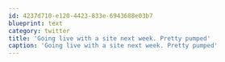 ```yaml
---
id: 4237d710-e120-4423-833e-6943688e03b7
blueprint: text
category: twitter
title: 'Going live with a site next week. Pretty pumped'
caption: 'Going live with a site next week. Pretty pumped'
---
```

